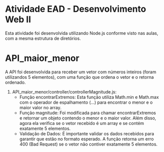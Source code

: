 # Atividade EAD - Desenvolvimento Web II
Esta atividade foi desenvolvida utilizando Node.js conforme visto nas aulas, com a mesma estrutura de diretórios.

# API_maior_menor
A API foi desenvolvida para receber um vetor com números inteiros (foram utilizandos 5 elementos), com uma função que ordena o vetor e o retorna ordenado.

1. API_maior_menor/controller/controllerMagnitude.js:
   - Função encontrarExtremos: Esta função utiliza Math.min e Math.max com o operador de espalhamento (...) para encontrar o menor e o maior valor no array.
   - Função magnitude: Foi modificada para chamar encontrarExtremos e retornar um objeto contendo o menor e o maior valor. Além disso, agora ela verifica se o vetor recebido é um array e se contém exatamente 5 elementos.
   - Validação de Dados: É importante validar os dados recebidos para garantir que estão no formato esperado. A função retorna um erro 400 (Bad Request) se o vetor não contiver exatamente 5 elementos.
